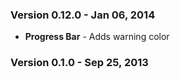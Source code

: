 ### Version 0.12.0 - Jan 06, 2014

- **Progress Bar** - Adds warning color

### Version 0.1.0 - Sep 25, 2013